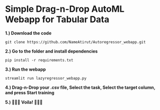 # Simple Drag-n-Drop AutoML Webapp for Tabular Data

**1.) Download the code**

```
git clone https://github.com/NameAtirut/Autoregressor_webapp.git
```

**2.) Go to the folder and install dependencies**

```
pip install -r requirements.txt
```

**3.) Run the webapp**

```
streamlit run lazyregressor_webapp.py
```

**4.) Drag-n-Drop your .csv file, Select the task, Select the target column, and press Start training**

**5.) 🎉🎉🎉 Voila! 🎉🎉🎉**
